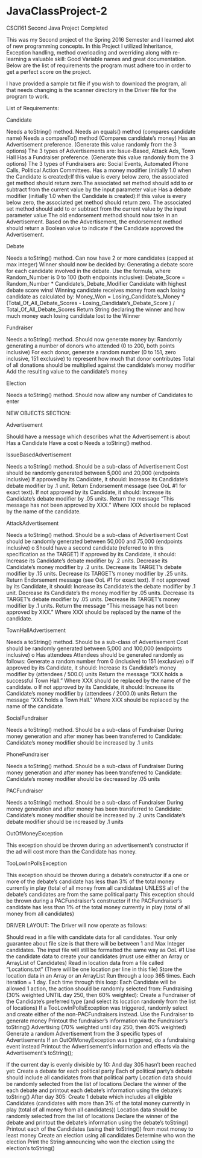 # JavaClassProject-2
CSCI161 Second Java Project Completed


This was my Second project of the Spring 2016 Semester and I learned alot of new programming concepts. In this Project I utilized Inheritance, Exception handling, method overloading and overriding along with re-learning a valuable skill: Good Variable names and great documentation. Below are the list of requirements the program must adhere too in order to get a perfect score on the project. 

  I have provided a sample txt file if you wish to download the program, all that needs changing is the scanner directory in the Driver file for the program to work. 




List of Requirements:


Candidate

Needs a toString() method.
Needs an equals() method (compares candidate name)
Needs a compareTo() method (Compares candidate’s money)
Has an Advertisement preference. (Generate this value randomly from the 3 options)
The 3 types of Advertisements are: Issue-Based, Attack Ads, Town Hall
Has a Fundraiser preference. (Generate this value randomly from the 3 options) The 3
types of Fundraisers are: Social Events, Automated Phone Calls, Political Action Committees.
Has a money modifier (initially 1.0 when the Candidate is created):If this value is every below zero, the associated get method should return zero.The associated set method should add to or subtract from the current value by
the input parameter value
Has a debate modifier (initially 1.0 when the Candidate is created):If this value is every below zero, the associated get method should return zero. The associated set method should add to or subtract from the current value by
the input parameter value
The old endorsement method should now take in an Advertisement. Based on the
Advertisement, the endorsement method should return a Boolean value to indicate if
the Candidate approved the Advertisement.

Debate

Needs a toString() method.
Can now have 2 or more candidates (capped at max integer)
Winner should now be decided by:
Generating a debate score for each candidate involved in the debate.
Use the formula, where Random_Number is 0 to 100 (both endpoints inclusive):
Debate_Score = Random_Number * Candidate’s_Debate_Modifier
Candidate with highest debate score wins!
Winning candidate receives money from each losing candidate as calculated by:
Money_Won = Losing_Candidate’s_Money * (Total_Of_All_Debate_Scores -
Losing_Candidate’s_Debate_Score ) / Total_Of_All_Debate_Scores
Return String declaring the winner and how much money each losing candidate
lost to the Winner

Fundraiser

Needs a toString() method.
Should now generate money by:
Randomly generating a number of donors who attended (0 to 200, both points
inclusive)
For each donor, generate a random number (0 to 151, zero inclusive, 151
exclusive) to represent how much that donor contributes
Total of all donations should be multiplied against the candidate’s money
modifier
Add the resulting value to the candidate’s money

Election

Needs a toString() method.
Should now allow any number of Candidates to enter

NEW OBJECTS SECTION:

Advertisement

Should have a message which describes what the Advertisement is about
Has a Candidate
Have a cost
o Needs a toString() method.


IssueBasedAdvertisement

Needs a toString() method.
Should be a sub-class of Advertisement
Cost should be randomly generated between 5,000 and 20,000 (endpoints inclusive) If approved by its Candidate, it should:
Increase its Candidate’s debate modifier by .1 unit.
Return Endorsement message (see OoL #1 for exact text).  If not approved by its Candidate, it should:
Increase its Candidate’s debate modifier by .05 units.
Return the message “This message has not been approved by XXX.” Where XXX
should be replaced by the name of the candidate.


AttackAdvertisement

Needs a toString() method.
Should be a sub-class of Advertisement
Cost should be randomly generated between 50,000 and 75,000 (endpoints inclusive) o Should have a second candidate (referred to in this specification as the TARGET)
If approved by its Candidate, it should:
Increase its Candidate’s debate modifier by .2 units.
Decrease its Candidate’s money modifier by .2 units.
Decrease its TARGET’s debate modifier by .15 units.
Decrease its TARGET’s money modifier by .25 units.
Return Endorsement message (see OoL #1 for exact text).
If not approved by its Candidate, it should:
Increase its Candidate’s the debate modifier by .1 unit.
Decrease its Candidate’s the money modifier by .05 units.
Decrease its TARGET’s debate modifier by .05 units.
Decrease its TARGET’s money modifier by .1 units.
Return the message “This message has not been approved by XXX.” Where XXX
should be replaced by the name of the candidate.

TownHallAdvertisement

Needs a toString() method.
Should be a sub-class of Advertisement
Cost should be randomly generated between 5,000 and 100,000 (endpoints inclusive) o Has attendees
Attendees should be generated randomly as follows:
Generate a random number from 0 (inclusive) to 151 (exclusive) o If approved by its Candidate, it should:
Increase its Candidate’s money modifier by (attendees / 500.0) units
Return the message “XXX holds a successful Town Hall.” Where XXX should be
replaced by the name of the candidate. o If not approved by its Candidate, it should:
Increase its Candidate’s money modifier by (attendees / 2000.0) units
Return the message “XXX holds a Town Hall.” Where XXX should be replaced by
the name of the candidate.

SocialFundraiser

Needs a toString() method.
Should be a sub-class of Fundraiser
During money generation and after money has been transferred to Candidate:
Candidate’s money modifier should be increased by .1 units 

PhoneFundraiser

Needs a toString() method.
Should be a sub-class of Fundraiser
During money generation and after money has been transferred to Candidate:
Candidate’s money modifier should be decreased by .05 units 

PACFundraiser

Needs a toString() method.
Should be a sub-class of Fundraiser
During money generation and after money has been transferred to Candidate:
Candidate’s money modifier should be increased by .2 units
Candidate’s debate modifier should be increased by .1 units 

OutOfMoneyException

This exception should be thrown during an advertisement’s constructor if the ad will cost more than the Candidate has money.

TooLowInPollsException

This exception should be thrown during a debate’s constructor if a one or more of the
debate’s candidate has less than 3% of the total money currently in play (total of all money from all candidates) UNLESS all of the debate’s candidates are from the same political party
This exception should be thrown during a PACFundraiser’s constructor if the PACFundraiser’s candidate has less than 1% of the total money currently in play (total of all money from all candidates)

DRIVER LAYOUT: The Driver will now operate as follows:

Should read in a file with candidate data for all candidates. Your only guarantee about file size is that there will be between 1 and Max Integer candidates. The input file will still be formatted the same way as OoL #1
Use the candidate data to create your candidates (must use either an Array or ArrayList of Candidates)
Read in location data from a file called “Locations.txt” (There will be one location per line in this file)
Store the location data in an Array or an ArrayList
Run through a loop 365 times. Each iteration = 1 day. Each time through this loop:
Each Candidate will be allowed 1 action, the action should be randomly selected from: Fundraising (30% weighted UNTIL day 250, then 60% weighted):
Create a Fundraiser of the Candidate’s preferred type (and select its location randomly from the list of locations)
If a TooLowInPollsException was triggered, randomly select and create either of the non-PACFundraisers instead.
Use the Fundraiser to generate money
Printout the fundraiser’s information via the Fundraiser’s toString() Advertising (70% weighted until day 250, then 40% weighted)
Generate a random Advertisement from the 3 specific types of Advertisements
If an OutOfMoneyException was triggered, do a fundraising event instead
Printout the Advertisement’s information and effects via the Advertisement’s toString();
  
If the current day is evenly divisible by 10:
And day 305 hasn’t been reached yet:
Create a debate for each political party
Each of political party’s debate should include all candidates from that
political party
Location data should be randomly selected from the list of locations
Declare the winner of the each debate and printout each debate’s
information using the debate’s toString() After day 305:
Create 1 debate which includes all eligible Candidates (candidates with more than 3% of the total money currently in play (total of all money from all candidates))
Location data should be randomly selected from the list of locations
Declare the winner of the debate and printout the debate’s information
using the debate’s toString()
Printout each of the Candidates (using their toString()) from most money to least money
Create an election using all candidates
Determine who won the election
Print the String announcing who won the election using the election’s toString()
